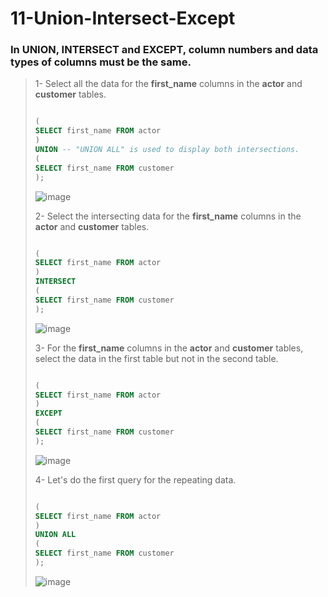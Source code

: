 # 11-Union-Intersect-Except

### In UNION, INTERSECT and EXCEPT, column numbers and data types of columns must be the same. 

>1- Select all the data for the **first_name** columns in the **actor** and **customer** tables.
>``` SQL
>
> (
> SELECT first_name FROM actor
> )
> UNION -- "UNION ALL" is used to display both intersections.
> (
> SELECT first_name FROM customer
> );
>```
> ![image](https://user-images.githubusercontent.com/57245919/131895904-08c7ea77-20ca-41af-b8dd-a7d134fb0da3.png)
>
>2- Select the intersecting data for the **first_name** columns in the **actor** and **customer** tables.
>``` SQL
>
> (
> SELECT first_name FROM actor
> )
> INTERSECT
> (
> SELECT first_name FROM customer
> );
>```
> ![image](https://user-images.githubusercontent.com/57245919/131896191-0c2a3c76-e451-4aaa-bd68-94311cb70f11.png)
>
>3- For the **first_name** columns in the **actor** and **customer** tables, select the data in the first table but not in the second table.
> ``` SQL
>
> (
> SELECT first_name FROM actor
> )
> EXCEPT
> (
> SELECT first_name FROM customer
> );
>```
> ![image](https://user-images.githubusercontent.com/57245919/131896710-4737e2d9-e884-4578-af7d-0198b0748154.png)
>
>4- Let's do the first query for the repeating data.
> ``` SQL
>
> (
> SELECT first_name FROM actor
> )
> UNION ALL
> (
> SELECT first_name FROM customer
> );
>```
> ![image](https://user-images.githubusercontent.com/57245919/131897249-4d7e9a8a-d184-4a85-a063-3eb5b2cd83cd.png)
